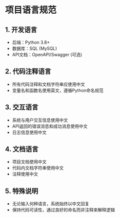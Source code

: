# 项目语言规范

## 1. 开发语言

- 后端：Python 3.8+
- 数据库：SQL (MySQL)
- API文档：OpenAPI/Swagger (可选)

## 2. 代码注释语言

- 所有代码注释和文档字符串应使用中文
- 变量名和函数名使用英文，遵循Python命名规范

## 3. 交互语言

- 系统与用户交互信息使用中文
- API返回的错误消息和成功消息使用中文
- 日志信息使用中文

## 4. 文档语言

- 项目文档使用中文
- 代码内文档字符串使用中文
- 注释使用中文

## 5. 特殊说明

- 无论输入何种语言，系统始终以中文回复
- 保持代码可读性，通过良好的命名而非注释来解释逻辑